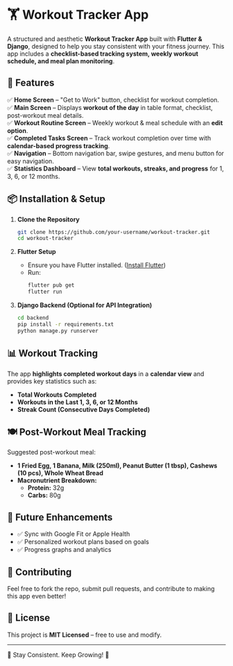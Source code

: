 # 🏋️ Workout Tracker App

A structured and aesthetic **Workout Tracker App** built with **Flutter & Django**, designed to help you stay consistent with your fitness journey. This app includes a **checklist-based tracking system, weekly workout schedule, and meal plan monitoring**.

## 📱 Features

✅ **Home Screen** – "Get to Work" button, checklist for workout completion.  
✅ **Main Screen** – Displays **workout of the day** in table format, checklist, post-workout meal details.  
✅ **Workout Routine Screen** – Weekly workout & meal schedule with an **edit option**.  
✅ **Completed Tasks Screen** – Track workout completion over time with **calendar-based progress tracking**.  
✅ **Navigation** – Bottom navigation bar, swipe gestures, and menu button for easy navigation.  
✅ **Statistics Dashboard** – View **total workouts, streaks, and progress** for 1, 3, 6, or 12 months.

## 📦 Installation & Setup

1. **Clone the Repository**
   ```sh
   git clone https://github.com/your-username/workout-tracker.git
   cd workout-tracker
   ```

2. **Flutter Setup**
   - Ensure you have Flutter installed. ([Install Flutter](https://flutter.dev/docs/get-started/install))
   - Run:
     ```sh
     flutter pub get
     flutter run
     ```

3. **Django Backend (Optional for API Integration)**
   ```sh
   cd backend
   pip install -r requirements.txt
   python manage.py runserver
   ```

## 📊 Workout Tracking

The app **highlights completed workout days** in a **calendar view** and provides key statistics such as:
- **Total Workouts Completed**
- **Workouts in the Last 1, 3, 6, or 12 Months**
- **Streak Count (Consecutive Days Completed)**

## 🍽️ Post-Workout Meal Tracking

Suggested post-workout meal:
- **1 Fried Egg, 1 Banana, Milk (250ml), Peanut Butter (1 tbsp), Cashews (10 pcs), Whole Wheat Bread**
- **Macronutrient Breakdown:**
  - **Protein:** 32g
  - **Carbs:** 80g
  
## 🚀 Future Enhancements
- ✅ Sync with Google Fit or Apple Health
- ✅ Personalized workout plans based on goals
- ✅ Progress graphs and analytics

## 🤝 Contributing
Feel free to fork the repo, submit pull requests, and contribute to making this app even better!

## 📜 License
This project is **MIT Licensed** – free to use and modify.

---
💪 Stay Consistent. Keep Growing! 🚀

